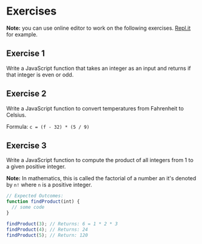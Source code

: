 # Exercises

**Note:** you can use online editor to work on the following exercises. [Repl.it](https://repl.it/) for example.

## Exercise 1

Write a JavaScript function that takes an integer as an input and returns if that integer is even or odd.

## Exercise 2

Write a JavaScript function to convert temperatures from Fahrenheit to Celsius.

Formula: `c = (f - 32) * (5 / 9)`

## Exercise 3

Write a JavaScript function to compute the product of all integers from 1 to a given positive integer.

**Note:** In mathematics, this is called the factorial of a number an it's denoted by `n!` where `n` is a positive integer.

```js
// Expected Outcomes:
function findProduct(int) {
  // some code
}

findProduct(3); // Returns: 6 = 1 * 2 * 3
findProduct(4); // Returns: 24
findProduct(5); // Return: 120
```
